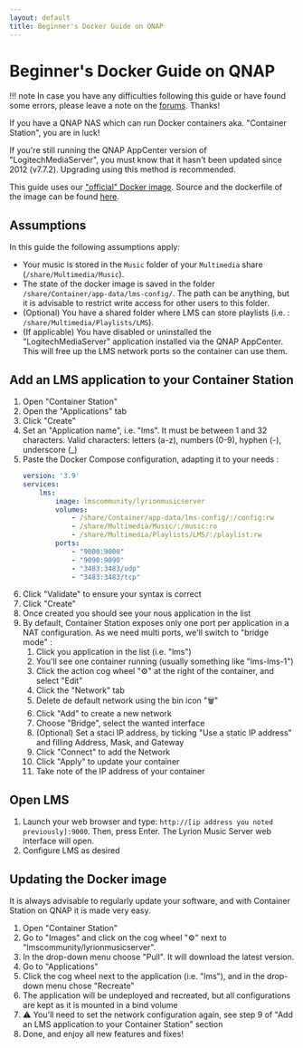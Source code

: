 ```yaml
---
layout: default
title: Beginner's Docker Guide on QNAP
---
```


# Beginner's Docker Guide on QNAP

!!! note
    In case you have any difficulties following this guide or have found some errors, please leave a note on the [forums](https://forums.lyrion.org/forum/developer-forums/developers/1668265-documentation-update-call-for-volunteers). Thanks!

If you have a QNAP NAS which can run Docker containers aka. "Container Station", you are in luck!

If you're still running the QNAP AppCenter version of "LogitechMediaServer", you must know that it hasn't been updated since 2012 (v7.7.2). Upgrading using this method is recommended.

This guide uses our ["official" Docker image](https://hub.docker.com/r/lmscommunity/lyrionmusicserver/). Source and the dockerfile of the image can be found [here](https://github.com/LMS-Community/slimserver-platforms/tree/HEAD/Docker).

## Assumptions

In this guide the following assumptions apply:

- Your music is stored in the `Music` folder of your `Multimedia` share (`/share/Multimedia/Music`).
- The state of the docker image is saved in the folder `/share/Container/app-data/lms-config/`. The path can be anything, but it is advisable to restrict write access for other users to this folder.
- (Optional) You have a shared folder where LMS can store playlists (i.e. : `/share/Multimedia/Playlists/LMS`).
- (If applicable) You have disabled or uninstalled the "LogitechMediaServer" application installed via the QNAP AppCenter. This will free up the LMS network ports so the container can use them.

## Add an LMS application to your Container Station

1. Open "Container Station"
2. Open the "Applications" tab
3. Click "Create"
4. Set an "Application name", i.e. "lms". It must be between 1 and 32 characters. Valid characters: letters (a-z), numbers (0-9), hyphen (-), underscore (_)
5. Paste the Docker Compose configuration, adapting it to your needs :
    ``` yaml
    version: '3.9'
    services:
        lms:
            image: lmscommunity/lyrionmusicserver
            volumes:
                - /share/Container/app-data/lms-config/:/config:rw
                - /share/Multimedia/Music/:/music:ro
                - /share/Multimedia/Playlists/LMS/:/playlist:rw
            ports:
                - "9000:9000"
                - "9090:9090"
                - "3483:3483/udp"
                - "3483:3483/tcp"
    ```
6. Click "Validate" to ensure your syntax is correct
7. Click "Create"
8. Once created you should see your nous application in the list
9. By default, Container Station exposes only one port per application in a NAT configuration. As we need multi ports, we'll switch to "bridge mode" :
   1. Click you application in the list (i.e. "lms")
   2. You'll see one container running (usually something like "lms-lms-1")
   3. Click the action cog wheel "⚙️" at the right of the container, and select "Edit"
   4. Click the "Network" tab
   5. Delete de default network using the bin icon "🗑️"
   6. Click "Add" to create a new network
   7. Choose "Bridge", select the wanted interface
   8. (Optional) Set a staci IP address, by ticking "Use a static IP address" and filling Address, Mask, and Gateway
   9. Click "Connect" to add the Network
   10. Click "Apply" to update your container
   11. Take note of the IP address of your container

## Open LMS

1. Launch your web browser and type: `http://[ip address you noted previously]:9000`. Then, press Enter. The Lyrion Music Server web interface will open.
2. Configure LMS as desired

## Updating the Docker image

It is always advisable to regularly update your software, and with Container Station on QNAP it is made very easy.

1. Open "Container Station"
2. Go to "Images" and click on the cog wheel "⚙️" next to "lmscommunity/lyrionmusicserver".
3. In the drop-down menu choose "Pull". It will download the latest version.
4. Go to "Applications"
5. Click the cog wheel next to the application (i.e. "lms"), and in the drop-down menu chose "Recreate"
6. The application will be undeployed and recreated, but all configurations are kept as it is mounted in a bind volume
7. ⚠️ You'll need to set the network configuration again, see step 9 of "Add an LMS application to your Container Station" section
8. Done, and enjoy all new features and fixes!
